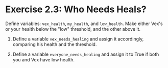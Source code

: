# Exercise 2.3: Who Needs Heals?

Define variables: <code>vex_health</code>, <code>my_health</code>, and <code>low_health</code>. Make either Vex's or your health below the "low" threshold, and the other above it.

1. Define a variable <code>vex_needs_healing</code> and assign it accordingly, comparing his health and the threshold.

2. Define a variable <code>everyone_needs_healing</code> and assign it to True if both you and Vex have low health.